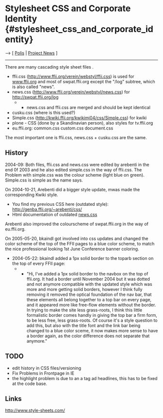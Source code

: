 # Stylesheet CSS and Corporate Identity {#stylesheet_css_and_corporate_identity}

\--\> \[ [ Polis](PolisEn "wikilink") \| [ Project
News](FfiiprojNewsEn "wikilink") \]

------------------------------------------------------------------------

There are many cascading style sheet files .

-   ffii.css (http://www.ffii.org/verein/webstyl/ffii.css) is used for
    www.ffii.org and most of swpat.ffii.org except the \"/log\" subtree,
    which is also called \"news\".
-   news.css (http://www.ffii.org/verein/webstyl/news.css) for
    <http://swpat.ffii.org/log>
    -   -   news.css and ffii.css are merged and should be kept
            identical
-   cusku.css (where is this used?)
-   Simple.css (http://kwiki.ffii.org/kwikimj04/css/Simple.css) for
    kwiki
-   plone - CSS (done by a Skandinavian person), also styles for
    tv.ffii.org
-   eu.ffii.org: common.css custom.css document.css

The most important one is ffii.css, news.css + cusku.css are the same.

## History

2004-09: Both files, ffii.css and news.css were edited by arebenti in
the end 0f 2003 and he also edited simple.css in the way of ffii.css.
The Problem with simple.css was the colour scheme (light blue on green).
Simple.css is simple as the name says.

On 2004-10-21, Arebenti did a bigger style update, mwas made the
corresponding Kwiki style.

-   You find my previous CSS here (outdated style):
    <http://genba.ffii.org/~arebenti/css/>
-   Html documentation of outdated
    [news.css](http://genba.ffii.org/~arebenti/css/newdemo.htm "wikilink")

Arebenti also improved the colourscheme of swpat.ffii.org in the way of
eu.ffii.org.

On 2005-05-20, bkaindl got involved into css updates and changed the
color scheme of the top of the FFII pages to a blue color scheme, to
match the nice professional looking 1st June Conference banner coloring.

-   2004-05-22: bkaindl added a 1px solid border to the toparb section
    on the top of every FFII page:
    -   -   \"Hi, I\'ve added a 1px solid border to the navbox on the
            top of ffii.org. It had a border until November 2004 but it
            was dotted and not anymore compatible with the updated style
            which was more and more getting solid borders, however I
            think fully removing it removed the optical foundation of
            the nav bar, that these elements all belong together to a
            top bar on every page, and it appeared more like free-flow
            elements without the border. In trying to make the site less
            grass-roots, I think this little formalistic border comes
            handly in giving the top bar a firm form, to be less free,
            less grass-roots. Of course it\'s a style question to add
            this, but also with the title font and the link bar being
            changed to a blue color sceme, it now makes more sense to
            have a border again, as the color difference does not
            separate that anymore.\"

## TODO

-   edit history in CSS files/versioning
-   Fix Problems in Frontpage in IE
-   the highlight problem is due to an a tag ad headlines, this has to
    be fixed at the code base.

## Links

<http://www.style-sheets.com/>

